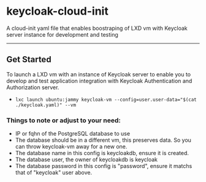 # keycloak-cloud-init
A cloud-init yaml file that enables boostraping of LXD vm with Keycloak server instance for development and testing

---

## Get Started
To launch a LXD vm with an instance of Keycloak server to enable you to develop and test application integration with Keycloak Authentication and
Authorization server.

- `lxc launch ubuntu:jammy keycloak-vm --config=user.user-data="$(cat ./keycloak.yaml)" --vm`


### Things to note or adjust to your need:
- IP or fqhn of the PostgreSQL database to use
- The database should be in a different vm, this preserves data. So you can throw keycloak-vm away for a new one.
- The database name in this config is keycloakdb, ensure it is created.
- The database user, the owner of keycloakdb is keycloak
- The database password in this config is "password", ensure it matchs that of "keycloak" user above.
